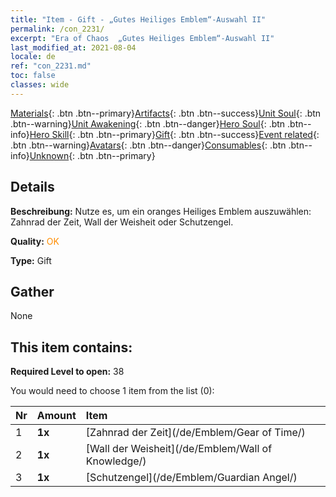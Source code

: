 ```yaml
---
title: "Item - Gift - „Gutes Heiliges Emblem“-Auswahl II"
permalink: /con_2231/
excerpt: "Era of Chaos  „Gutes Heiliges Emblem“-Auswahl II"
last_modified_at: 2021-08-04
locale: de
ref: "con_2231.md"
toc: false
classes: wide
---
```

 [Materials](/ItemsDE/){: .btn .btn--primary}[Artifacts](/ItemsDE/Artifacts/){: .btn .btn--success}[Unit Soul](/ItemsDE/UnitSoul/){: .btn .btn--warning}[Unit Awakening](/ItemsDE/UnitAwakening/){: .btn .btn--danger}[Hero Soul](/ItemsDE/HeroSoul/){: .btn .btn--info}[Hero Skill](/ItemsDE/HeroSkill/){: .btn .btn--primary}[Gift](/ItemsDE/Gift/){: .btn .btn--success}[Event related](/ItemsDE/Events/){: .btn .btn--warning}[Avatars](/ItemsDE/Avatars/){: .btn .btn--danger}[Consumables](/ItemsDE/Consumables/){: .btn .btn--info}[Unknown](/ItemsDE/Unknown/){: .btn .btn--primary}

## Details
 **Beschreibung:** Nutze es, um ein oranges Heiliges Emblem auszuwählen: Zahnrad der Zeit, Wall der Weisheit oder Schutzengel.

 **Quality:** <span style="color: #FF8C00">OK</span>

 **Type:** Gift

## Gather

  None

## This item contains:

 **Required Level to open:** 38

 You would need to choose 1 item from the list (0):

  | Nr | Amount |     Item    |
  |:---|:-------|:------------|
  | 1 |  **1x** | [Zahnrad der Zeit](/de/Emblem/Gear of Time/) |  | 
  | 2 |  **1x** | [Wall der Weisheit](/de/Emblem/Wall of Knowledge/) |  | 
  | 3 |  **1x** | [Schutzengel](/de/Emblem/Guardian Angel/) |  | 
